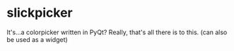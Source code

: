 slickpicker
===========

It's...a colorpicker written in PyQt? Really, that's all there is to this. (can also be used as a widget)
